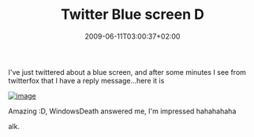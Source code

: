 ﻿---
title: "Twitter Blue screen D"
description: ""
date: 2009-06-11T03:00:37+02:00
draft: false
tags: [General]
categories: [General]
---
I've just twittered about a blue screen, and after some minutes I see from twitterfox that I have a reply message...here it is

[![image](https://www.codewrecks.com/blog/wp-content/uploads/2009/06/image-thumb3.png "image")](https://www.codewrecks.com/blog/wp-content/uploads/2009/06/image3.png)

Amazing :D, WindowsDeath answered me, I'm impressed hahahahaha

alk.

